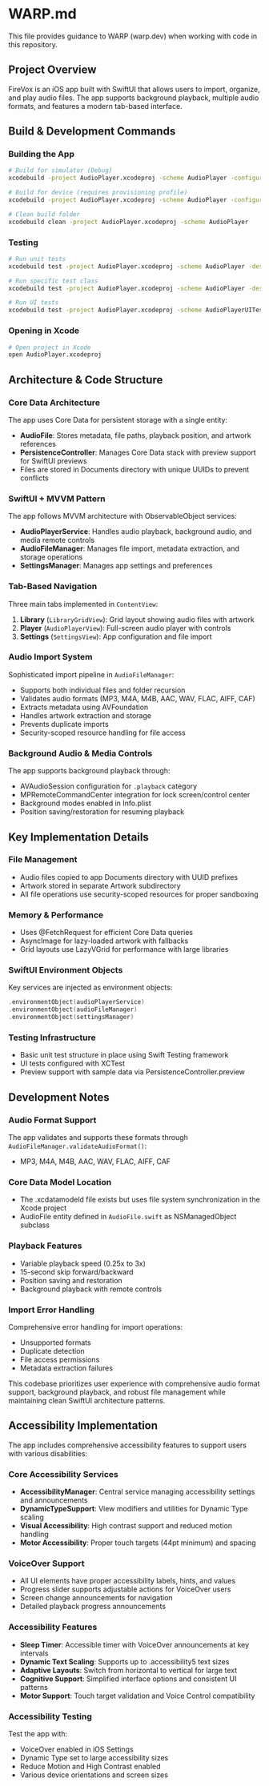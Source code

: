 # WARP.md

This file provides guidance to WARP (warp.dev) when working with code in this repository.

## Project Overview

FireVox is an iOS app built with SwiftUI that allows users to import, organize, and play audio files. The app supports background playback, multiple audio formats, and features a modern tab-based interface.

## Build & Development Commands

### Building the App
```bash
# Build for simulator (Debug)
xcodebuild -project AudioPlayer.xcodeproj -scheme AudioPlayer -configuration Debug -destination 'platform=iOS Simulator,name=iPhone 15'

# Build for device (requires provisioning profile)
xcodebuild -project AudioPlayer.xcodeproj -scheme AudioPlayer -configuration Release -destination 'generic/platform=iOS'

# Clean build folder
xcodebuild clean -project AudioPlayer.xcodeproj -scheme AudioPlayer
```

### Testing
```bash
# Run unit tests
xcodebuild test -project AudioPlayer.xcodeproj -scheme AudioPlayer -destination 'platform=iOS Simulator,name=iPhone 15'

# Run specific test class
xcodebuild test -project AudioPlayer.xcodeproj -scheme AudioPlayer -destination 'platform=iOS Simulator,name=iPhone 15' -only-testing:AudioPlayerTests/AudioPlayerTests

# Run UI tests
xcodebuild test -project AudioPlayer.xcodeproj -scheme AudioPlayerUITests -destination 'platform=iOS Simulator,name=iPhone 15'
```

### Opening in Xcode
```bash
# Open project in Xcode
open AudioPlayer.xcodeproj
```

## Architecture & Code Structure

### Core Data Architecture
The app uses Core Data for persistent storage with a single entity:
- **AudioFile**: Stores metadata, file paths, playback position, and artwork references
- **PersistenceController**: Manages Core Data stack with preview support for SwiftUI previews
- Files are stored in Documents directory with unique UUIDs to prevent conflicts

### SwiftUI + MVVM Pattern
The app follows MVVM architecture with ObservableObject services:
- **AudioPlayerService**: Handles audio playback, background audio, and media remote controls
- **AudioFileManager**: Manages file import, metadata extraction, and storage operations  
- **SettingsManager**: Manages app settings and preferences

### Tab-Based Navigation
Three main tabs implemented in `ContentView`:
1. **Library** (`LibraryGridView`): Grid layout showing audio files with artwork
2. **Player** (`AudioPlayerView`): Full-screen audio player with controls
3. **Settings** (`SettingsView`): App configuration and file import

### Audio Import System
Sophisticated import pipeline in `AudioFileManager`:
- Supports both individual files and folder recursion
- Validates audio formats (MP3, M4A, M4B, AAC, WAV, FLAC, AIFF, CAF)
- Extracts metadata using AVFoundation
- Handles artwork extraction and storage
- Prevents duplicate imports
- Security-scoped resource handling for file access

### Background Audio & Media Controls
The app supports background playback through:
- AVAudioSession configuration for `.playback` category
- MPRemoteCommandCenter integration for lock screen/control center
- Background modes enabled in Info.plist
- Position saving/restoration for resuming playback

## Key Implementation Details

### File Management
- Audio files copied to app Documents directory with UUID prefixes
- Artwork stored in separate Artwork subdirectory
- All file operations use security-scoped resources for proper sandboxing

### Memory & Performance
- Uses @FetchRequest for efficient Core Data queries
- AsyncImage for lazy-loaded artwork with fallbacks
- Grid layouts use LazyVGrid for performance with large libraries

### SwiftUI Environment Objects
Key services are injected as environment objects:
```swift
.environmentObject(audioPlayerService)
.environmentObject(audioFileManager)  
.environmentObject(settingsManager)
```

### Testing Infrastructure
- Basic unit test structure in place using Swift Testing framework
- UI tests configured with XCTest
- Preview support with sample data via PersistenceController.preview

## Development Notes

### Audio Format Support
The app validates and supports these formats through `AudioFileManager.validateAudioFormat()`:
- MP3, M4A, M4B, AAC, WAV, FLAC, AIFF, CAF

### Core Data Model Location
- The .xcdatamodeld file exists but uses file system synchronization in the Xcode project
- AudioFile entity defined in `AudioFile.swift` as NSManagedObject subclass

### Playback Features  
- Variable playback speed (0.25x to 3x)
- 15-second skip forward/backward
- Position saving and restoration
- Background playback with remote controls

### Import Error Handling
Comprehensive error handling for import operations:
- Unsupported formats
- Duplicate detection
- File access permissions
- Metadata extraction failures

This codebase prioritizes user experience with comprehensive audio format support, background playback, and robust file management while maintaining clean SwiftUI architecture patterns.

## Accessibility Implementation

The app includes comprehensive accessibility features to support users with various disabilities:

### Core Accessibility Services
- **AccessibilityManager**: Central service managing accessibility settings and announcements
- **DynamicTypeSupport**: View modifiers and utilities for Dynamic Type scaling
- **Visual Accessibility**: High contrast support and reduced motion handling
- **Motor Accessibility**: Proper touch targets (44pt minimum) and spacing

### VoiceOver Support
- All UI elements have proper accessibility labels, hints, and values
- Progress slider supports adjustable actions for VoiceOver users
- Screen change announcements for navigation
- Detailed playback progress announcements

### Accessibility Features
- **Sleep Timer**: Accessible timer with VoiceOver announcements at key intervals
- **Dynamic Text Scaling**: Supports up to .accessibility5 text sizes
- **Adaptive Layouts**: Switch from horizontal to vertical for large text
- **Cognitive Support**: Simplified interface options and consistent UI patterns
- **Motor Support**: Touch target validation and Voice Control compatibility

### Accessibility Testing
Test the app with:
- VoiceOver enabled in iOS Settings
- Dynamic Type set to large accessibility sizes
- Reduce Motion and High Contrast enabled
- Various device orientations and screen sizes
